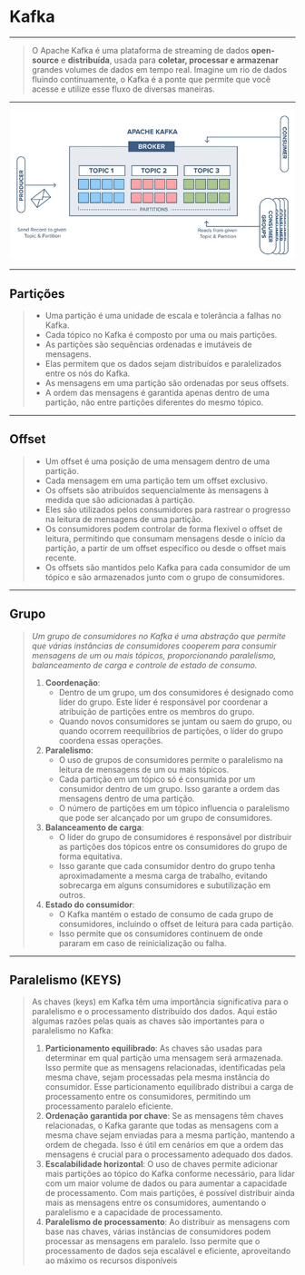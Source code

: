 #  Kafka

---

> O Apache Kafka é uma plataforma de streaming de dados **open-source** e **distribuída**, usada para **coletar, processar e armazenar** grandes volumes de dados em tempo real. Imagine um rio de dados fluindo continuamente, o Kafka é a ponte que permite que você acesse e utilize esse fluxo de diversas maneiras.

---

![](./imgs/kafka-simple-architecture.png)

---

## **Partições**

> - Uma partição é uma unidade de escala e tolerância a falhas no Kafka.
> - Cada tópico no Kafka é composto por uma ou mais partições.
> - As partições são sequências ordenadas e imutáveis de mensagens.
> - Elas permitem que os dados sejam distribuídos e paralelizados entre os nós do Kafka.
> - As mensagens em uma partição são ordenadas por seus offsets.
> - A ordem das mensagens é garantida apenas dentro de uma partição, não entre partições diferentes do mesmo tópico.

---

## **Offset**

> - Um offset é uma posição de uma mensagem dentro de uma partição.
> - Cada mensagem em uma partição tem um offset exclusivo.
> - Os offsets são atribuídos sequencialmente às mensagens à medida que são adicionadas à partição.
> - Eles são utilizados pelos consumidores para rastrear o progresso na leitura de mensagens de uma partição.
> - Os consumidores podem controlar de forma flexível o offset de leitura, permitindo que consumam mensagens desde o início da partição, a partir de um offset específico ou desde o offset mais recente.
> - Os offsets são mantidos pelo Kafka para cada consumidor de um tópico e são armazenados junto com o grupo de consumidores.

---

## Grupo

> *Um grupo de consumidores no Kafka é uma abstração que permite que várias instâncias de consumidores cooperem para consumir mensagens de um ou mais tópicos, proporcionando paralelismo, balanceamento de carga e controle de estado de consumo.*
>
> 1. **Coordenação**:
>    - Dentro de um grupo, um dos consumidores é designado como líder do grupo. Este líder é responsável por coordenar a atribuição de partições entre os membros do grupo.
>    - Quando novos consumidores se juntam ou saem do grupo, ou quando ocorrem reequilíbrios de partições, o líder do grupo coordena essas operações.
> 2. **Paralelismo**:
>    - O uso de grupos de consumidores permite o paralelismo na leitura de mensagens de um ou mais tópicos.
>    - Cada partição em um tópico só é consumida por um consumidor dentro de um grupo. Isso garante a ordem das mensagens dentro de uma partição.
>    - O número de partições em um tópico influencia o paralelismo que pode ser alcançado por um grupo de consumidores.
> 3. **Balanceamento de carga**:
>    - O líder do grupo de consumidores é responsável por distribuir as partições dos tópicos entre os consumidores do grupo de forma equitativa.
>    - Isso garante que cada consumidor dentro do grupo tenha aproximadamente a mesma carga de trabalho, evitando sobrecarga em alguns consumidores e subutilização em outros.
> 4. **Estado do consumidor**:
>    - O Kafka mantém o estado de consumo de cada grupo de consumidores, incluindo o offset de leitura para cada partição.
>    - Isso permite que os consumidores continuem de onde pararam em caso de reinicialização ou falha.

---

## Paralelismo (KEYS)

> As chaves (keys) em Kafka têm uma importância significativa para o paralelismo e o processamento distribuído dos dados. Aqui estão algumas razões pelas quais as chaves são importantes para o paralelismo no Kafka:
>
> 1. **Particionamento equilibrado**: As chaves são usadas para determinar em qual partição uma mensagem será armazenada. Isso permite que as mensagens relacionadas, identificadas pela mesma chave, sejam processadas pela mesma instância do consumidor. Esse particionamento equilibrado distribui a carga de processamento entre os consumidores, permitindo um processamento paralelo eficiente.
> 2. **Ordenação garantida por chave**: Se as mensagens têm chaves relacionadas, o Kafka garante que todas as mensagens com a mesma chave sejam enviadas para a mesma partição, mantendo a ordem de chegada. Isso é útil em cenários em que a ordem das mensagens é crucial para o processamento adequado dos dados.
> 3. **Escalabilidade horizontal**: O uso de chaves permite adicionar mais partições ao tópico do Kafka conforme necessário, para lidar com um maior volume de dados ou para aumentar a capacidade de processamento. Com mais partições, é possível distribuir ainda mais as mensagens entre os consumidores, aumentando o paralelismo e a capacidade de processamento.
> 4. **Paralelismo de processamento**: Ao distribuir as mensagens com base nas chaves, várias instâncias de consumidores podem processar as mensagens em paralelo. Isso permite que o processamento de dados seja escalável e eficiente, aproveitando ao máximo os recursos disponíveis
